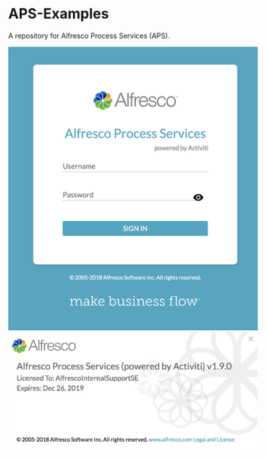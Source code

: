 # APS-Examples

A repository for Alfresco Process Services (APS).

![APS](APS.png)
![APS Version](APS-Version.png)